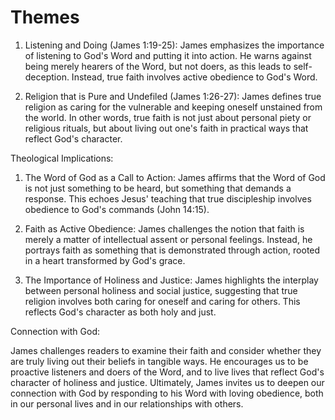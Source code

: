# Themes

1. Listening and Doing (James 1:19-25): James emphasizes the importance of listening to God's Word and putting it into action. He warns against being merely hearers of the Word, but not doers, as this leads to self-deception. Instead, true faith involves active obedience to God's Word.

2. Religion that is Pure and Undefiled (James 1:26-27): James defines true religion as caring for the vulnerable and keeping oneself unstained from the world. In other words, true faith is not just about personal piety or religious rituals, but about living out one's faith in practical ways that reflect God's character.

Theological Implications:

1. The Word of God as a Call to Action: James affirms that the Word of God is not just something to be heard, but something that demands a response. This echoes Jesus' teaching that true discipleship involves obedience to God's commands (John 14:15).

2. Faith as Active Obedience: James challenges the notion that faith is merely a matter of intellectual assent or personal feelings. Instead, he portrays faith as something that is demonstrated through action, rooted in a heart transformed by God's grace.

3. The Importance of Holiness and Justice: James highlights the interplay between personal holiness and social justice, suggesting that true religion involves both caring for oneself and caring for others. This reflects God's character as both holy and just.

Connection with God:

James challenges readers to examine their faith and consider whether they are truly living out their beliefs in tangible ways. He encourages us to be proactive listeners and doers of the Word, and to live lives that reflect God's character of holiness and justice. Ultimately, James invites us to deepen our connection with God by responding to his Word with loving obedience, both in our personal lives and in our relationships with others.
